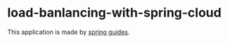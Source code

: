 # load-banlancing-with-spring-cloud

This application is made by [spring guides](https://spring.io/guides/gs/spring-cloud-loadbalancer/).
